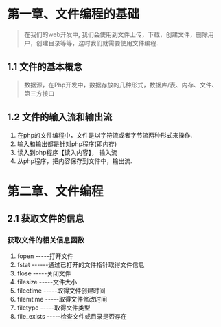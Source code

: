 # 第一章、文件编程的基础
> 在我们的web开发中, 我们会使用到文件上传，下载，创建文件，删除用户，创建目录等等，这时我们就需要使用文件编程.
## 1.1 文件的基本概念
> 数据源，在Php开发中，数据存放的几种形式，数据库/表、内存、文件、第三方接口
## 1.2 文件的输入流和输出流
1. 在php的文件编程中，文件是以字符流或者字节流两种形式来操作. 
2. 输入和输出都是针对php程序(即内存)
3. 读入到php程序【读入内容】， 输入流
4. 从php程序，把内容保存到文件中，输出流.
# 第二章、文件编程
## 2.1 获取文件的信息
### 获取文件的相关信息函数
1. fopen   -----打开文件
2. fstat  ------通过已打开的文件指针取得文件信息
3. flose  -----关闭文件
4. filesize   -----文件大小
5. filectime  -----取得文件创建时间
6. filemtime    -----取得文件修改时间
7. filetype     -----取得文件类型
8. file_exists    -----检查文件或目录是否存在
